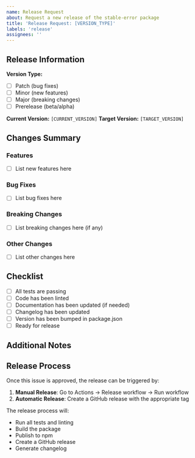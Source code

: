```yaml
---
name: Release Request
about: Request a new release of the stable-error package
title: 'Release Request: [VERSION_TYPE]'
labels: 'release'
assignees: ''
---
```


## Release Information

**Version Type:** 
- [ ] Patch (bug fixes)
- [ ] Minor (new features)
- [ ] Major (breaking changes)
- [ ] Prerelease (beta/alpha)

**Current Version:** `[CURRENT_VERSION]`
**Target Version:** `[TARGET_VERSION]`

## Changes Summary

### Features
- [ ] List new features here

### Bug Fixes
- [ ] List bug fixes here

### Breaking Changes
- [ ] List breaking changes here (if any)

### Other Changes
- [ ] List other changes here

## Checklist

- [ ] All tests are passing
- [ ] Code has been linted
- [ ] Documentation has been updated (if needed)
- [ ] Changelog has been updated
- [ ] Version has been bumped in package.json
- [ ] Ready for release

## Additional Notes

<!-- Add any additional notes or context here -->

## Release Process

Once this issue is approved, the release can be triggered by:

1. **Manual Release**: Go to Actions → Release workflow → Run workflow
2. **Automatic Release**: Create a GitHub release with the appropriate tag

The release process will:
- Run all tests and linting
- Build the package
- Publish to npm
- Create a GitHub release
- Generate changelog
